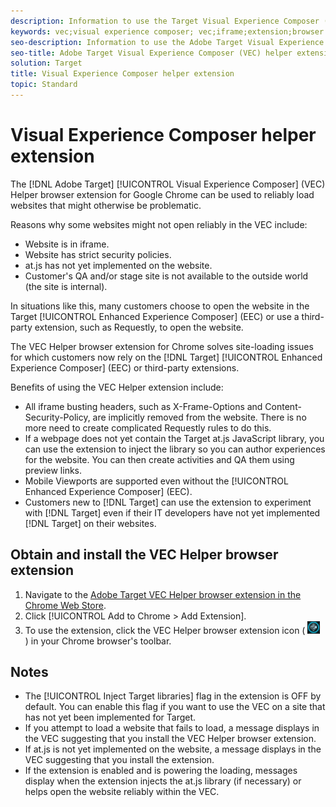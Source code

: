 ```yaml
---
description: Information to use the Target Visual Experience Composer (VEC) Helper browser extension to load websites reliably in iframe.
keywords: vec;visual experience composer; vec;iframe;extension;browser
seo-description: Information to use the Adobe Target Visual Experience Composer (VEC) Helper browser extension to load websites reliably in iframe.
seo-title: Adobe Target Visual Experience Composer (VEC) helper extension
solution: Target
title: Visual Experience Composer helper extension
topic: Standard
---
```


# Visual Experience Composer helper extension

The [!DNL Adobe Target] [!UICONTROL Visual Experience Composer] (VEC) Helper browser extension for Google Chrome can be used to reliably load websites that might otherwise be problematic.

Reasons why some websites might not open reliably in the VEC include:

* Website is in iframe.
* Website has strict security policies.
* at.js has not yet implemented on the website.
* Customer's QA and/or stage site is not available to the outside world (the site is internal).

In situations like this, many customers choose to open the website in the Target [!UICONTROL Enhanced Experience Composer] (EEC) or use a third-party extension, such as Requestly, to open the website.

The VEC Helper browser extension for Chrome solves site-loading issues for which customers now rely on the [!DNL Target] [!UICONTROL Enhanced Experience Composer] (EEC) or third-party extensions.

Benefits of using the VEC Helper extension include:

* All iframe busting headers, such as X-Frame-Options and Content-Security-Policy, are implicitly removed from the website. There is no more need to create complicated Requestly rules to do this.
* If a webpage does not yet contain the Target at.js JavaScript library, you can use the extension to inject the library so you can author experiences for the website. You can then create activities and QA them using preview links.
* Mobile Viewports are supported even without the [!UICONTROL Enhanced Experience Composer] (EEC).
* Customers new to [!DNL Target] can use the extension to experiment with [!DNL Target] even if their IT developers have not yet implemented [!DNL Target] on their websites.

## Obtain and install the VEC Helper browser extension

1. Navigate to the [Adobe Target VEC Helper browser extension in the Chrome Web Store](https://chrome.google.com/webstore/detail/adobe-target-vec-helper/ggjpideecfnbipkacplkhhaflkdjagak).
1. Click [!UICONTROL Add to Chrome > Add Extension].
1. To use the extension, click the VEC Helper browser extension icon ( ![VEC Helper icon](/help/c-experiences/c-visual-experience-composer/r-troubleshoot-composer/assets/vec-help-extension.png) ) in your Chrome browser's toolbar.

## Notes

* The [!UICONTROL Inject Target libraries] flag in the extension is OFF by default. You can enable this flag if you want to use the VEC on a site that has not yet been implemented for Target.
* If you attempt to load a website that fails to load, a message displays in the VEC suggesting that you install the VEC Helper browser extension.
* If at.js is not yet implemented on the website, a message displays in the VEC suggesting that you install the extension.
* If the extension is enabled and is powering the loading, messages display when the extension injects the at.js library (if necessary) or helps open the website reliably within the VEC.
